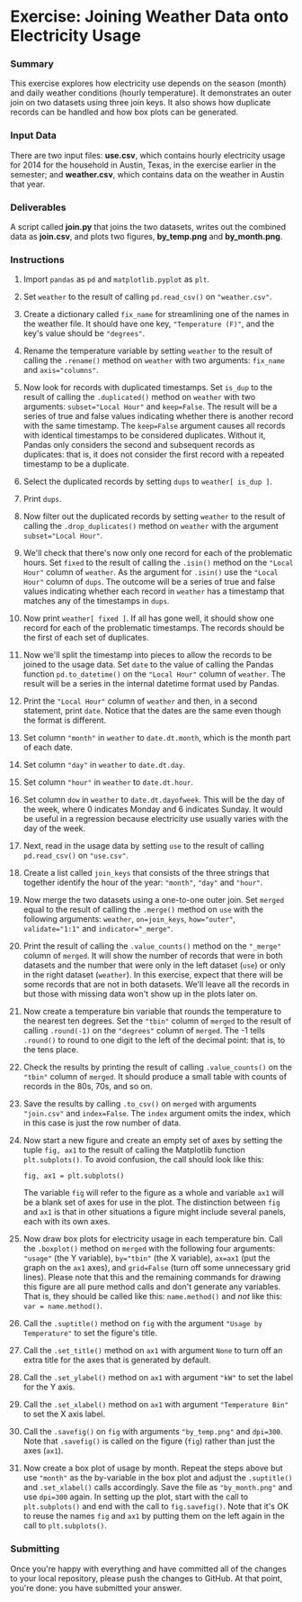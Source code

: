 # Exercise: Joining Weather Data onto Electricity Usage

### Summary

This exercise explores how electricity use depends on the season (month) and daily weather conditions (hourly temperature). It demonstrates an outer join on two datasets using three join keys. It also shows how duplicate records can be handled and how box plots can be generated.

### Input Data

There are two input files: **use.csv**, which contains hourly electricity usage for 2014 for the household in Austin, Texas, in the exercise earlier in the semester; and **weather.csv**, which contains data on the weather in Austin that year.

### Deliverables

A script called **join.py** that joins the two datasets, writes out the combined data as **join.csv**, and plots two figures, **by_temp.png** and **by_month.png**.

### Instructions

1. Import `pandas` as `pd` and `matplotlib.pyplot` as `plt`.

1. Set `weather` to the result of calling `pd.read_csv()` on `"weather.csv"`.

1. Create a dictionary called `fix_name` for streamlining one of the names in the weather file. It should have one key, `"Temperature (F)"`, and the key's value should be `"degrees"`.

1. Rename the temperature variable by setting `weather` to the result of calling the `.rename()` method on `weather` with two arguments: `fix_name` and `axis="columns"`.

1. Now look for records with duplicated timestamps. Set `is_dup` to the result of calling the `.duplicated()` method on `weather` with two arguments: `subset="Local Hour"` and `keep=False`. The result will be a series of true and false values indicating whether there is another record with the same timestamp. The `keep=False` argument causes all records with identical timestamps to be considered duplicates. Without it, Pandas only considers the second and subsequent records as duplicates: that is, it does not consider the first record with a repeated timestamp to be a duplicate.

1. Select the duplicated records by setting `dups` to `weather[ is_dup ]`.

1. Print `dups`.

1. Now filter out the duplicated records by setting `weather` to the result of calling the `.drop_duplicates()` method on `weather` with the argument `subset="Local Hour"`.

1. We'll check that there's now only one record for each of the problematic hours. Set `fixed` to the result of calling the `.isin()` method on the `"Local Hour"` column of `weather`. As the argument for `.isin()` use the `"Local Hour"` column of `dups`. The outcome will be a series of true and false values indicating whether each record in `weather` has a timestamp that matches any of the timestamps in `dups`.

1. Now print `weather[ fixed ]`. If all has gone well, it should show one record for each of the problematic timestamps. The records should be the first of each set of duplicates.

1. Now we'll split the timestamp into pieces to allow the records to be joined to the usage data. Set `date` to the value of calling the Pandas function `pd.to_datetime()` on the `"Local Hour"` column of `weather`. The result will be a series in the internal datetime format used by Pandas.

1. Print the `"Local Hour"` column of `weather` and then, in a second statement, print `date`. Notice that the dates are the same even though the format is different.

1. Set column `"month"` in `weather` to `date.dt.month`, which is the month part of each date.

1. Set column `"day"` in `weather` to `date.dt.day`.

1. Set column `"hour"` in `weather` to `date.dt.hour`.

1. Set column `dow` in `weather` to `date.dt.dayofweek`. This will be the day of the week, where 0 indicates Monday and 6 indicates Sunday. It would be useful in a regression because electricity use usually varies with the day of the week.

1. Next, read in the usage data by setting `use` to the result of calling `pd.read_csv()` on `"use.csv"`.

1. Create a list called `join_keys` that consists of the three strings that together identify the hour of the year: `"month"`, `"day"` and `"hour"`.

1. Now merge the two datasets using a one-to-one outer join. Set `merged` equal to the result of calling the `.merge()` method on `use` with the following arguments: `weather`, `on=join_keys`, `how="outer"`, `validate="1:1"` and `indicator="_merge"`.

1. Print the result of calling the `.value_counts()` method on the `"_merge"` column of `merged`. It will show the number of records that were in both datasets and the number that were only in the left dataset (`use`) or only in the right dataset (`weather`). In this exercise, expect that there will be some records that are not in both datasets. We'll leave all the records in but those with missing data won't show up in the plots later on.

1. Now create a temperature bin variable that rounds the temperature to the nearest ten degrees. Set the `"tbin"` column of `merged` to the result of calling `.round(-1)` on the `"degrees"` column of `merged`. The -1 tells `.round()` to round to one digit to the left of the decimal point: that is, to the tens place.

1. Check the results by printing the result of calling `.value_counts()` on the `"tbin"` column of `merged`. It should produce a small table with counts of records in the 80s, 70s, and so on.

1. Save the results by calling `.to_csv()` on `merged` with arguments `"join.csv"` and `index=False`. The `index` argument omits the index, which in this case is just the row number of data.

1. Now start a new figure and create an empty set of axes by setting the tuple `fig, ax1` to the result of calling the Matplotlib function `plt.subplots()`. To avoid confusion, the call should look like this:

    ```
    fig, ax1 = plt.subplots()
    ```

    The variable `fig` will refer to the figure as a whole and variable `ax1` will be a blank set of axes for use in the plot. The distinction between `fig` and `ax1` is that in other situations a figure might include several panels, each with its own axes.

1. Now draw box plots for electricity usage in each temperature bin. Call the `.boxplot()` method on `merged` with the following four arguments: `"usage"` (the Y variable), `by="tbin"` (the X variable), `ax=ax1` (put the graph on the `ax1` axes), and `grid=False` (turn off some unnecessary grid lines). Please note that this and the remaining commands for drawing this figure are all pure method calls and don't generate any variables. That is, they should be called like this: `name.method()` and *not* like this: `var = name.method()`.

1. Call the `.suptitle()` method on `fig` with the argument `"Usage by Temperature"` to set the figure's title.

1. Call the `.set_title()` method on `ax1` with argument `None` to turn off an extra title for the axes that is generated by default.

1. Call the `.set_ylabel()` method on `ax1` with argument `"kW"` to set the label for the Y axis.

1. Call the `.set_xlabel()` method on `ax1` with argument `"Temperature Bin"` to set the X axis label.

1. Call the `.savefig()` on `fig` with arguments `"by_temp.png"` and `dpi=300`. Note that `.savefig()` is called on the figure (`fig`) rather than just the axes (`ax1`).

1. Now create a box plot of usage by month. Repeat the steps above but use `"month"` as the by-variable in the box plot and adjust the `.suptitle()` and `.set_xlabel()` calls accordingly. Save the file as `"by_month.png"` and use `dpi=300` again. In setting up the plot, start with the call to `plt.subplots()` and end with the call to `fig.savefig()`. Note that it's OK to reuse the names `fig` and `ax1` by putting them on the left again in the call to `plt.subplots()`.

### Submitting

Once you're happy with everything and have committed all of the changes to
your local repository, please push the changes to GitHub. At that point,
you're done: you have submitted your answer.
